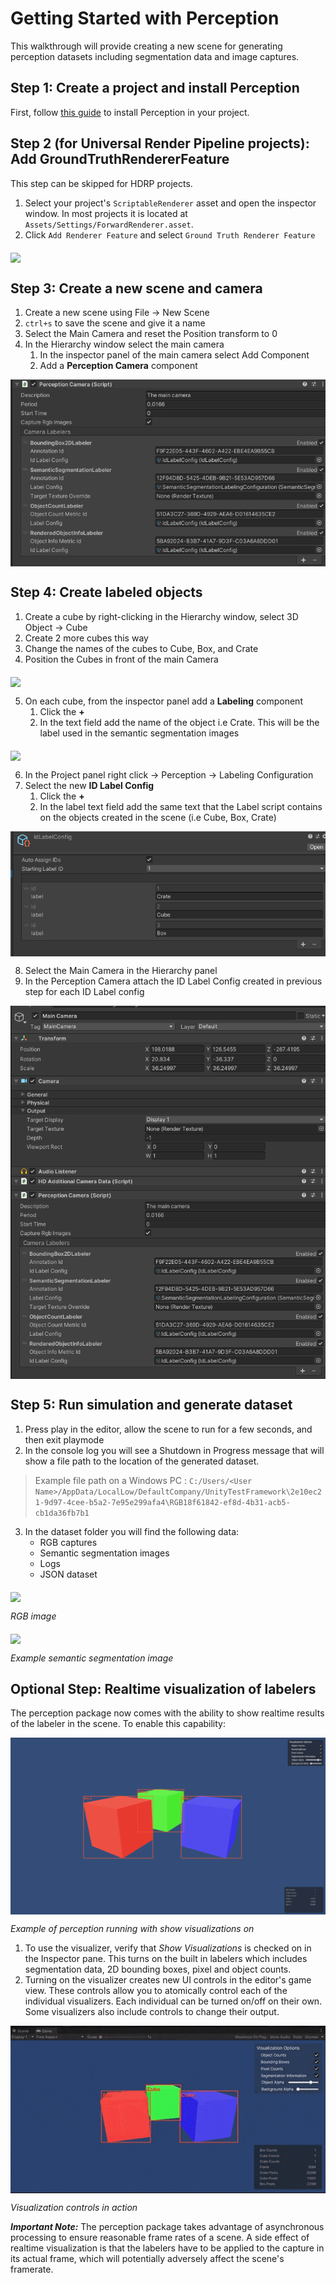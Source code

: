 # Getting Started with Perception

This walkthrough will provide creating a new scene for generating perception datasets including segmentation data and image captures.

## Step 1: Create a project and install Perception

First, follow [this guide](SetupSteps.md) to install Perception in your project.

## Step 2 (for Universal Render Pipeline projects): Add GroundTruthRendererFeature

This step can be skipped for HDRP projects.

1. Select your project's `ScriptableRenderer` asset and open the inspector window. In most projects it is located at `Assets/Settings/ForwardRenderer.asset`.
2. Click `Add Renderer Feature` and select `Ground Truth Renderer Feature`

<img src="images/ScriptableRendererStep.png" align="middle"/>

## Step 3: Create a new scene and camera

1. Create a new scene using File -> New Scene
2. `ctrl+s` to save the scene and give it a name
3. Select the Main Camera and reset the Position transform to 0
4. In the Hierarchy window select the main camera
   1. In the inspector panel of the main camera select Add Component
   2. Add a **Perception Camera** component

<img src="images/PerceptionCameraFinished.png" align="middle"/>

## Step 4: Create labeled objects

1. Create a cube by right-clicking in the Hierarchy window, select 3D Object -> Cube
2. Create 2 more cubes this way
3. Change the names of the cubes to Cube, Box, and Crate
4. Position the Cubes in front of the main Camera

<img src="images/CompletedScene.PNG" align="middle"/>

5. On each cube, from the inspector panel add a **Labeling** component 
	1. Click the **+**
	2. In the text field add the name of the object i.e Crate. This will be the label used in the semantic segmentation images 

<img src="images/LabeledObject.PNG" align="middle"/>

6. In the Project panel right click -> Perception -> Labeling Configuration
7. Select the new **ID Label Config**
	1. Click the **+**
	2. In the label text field add the same text that the Label script contains on the objects created in the scene (i.e Cube, Box, Crate)
		
<img src="images/IDLabelingConfigurationFinished.PNG" align="middle"/>

8. Select the Main Camera in the Hierarchy panel 
9. In the Perception Camera attach the ID Label Config created in previous step for each ID Label config 

<img src="images/MainCameraLabelConfig.PNG" align="middle"/>

## Step 5: Run simulation and generate dataset

1. Press play in the editor, allow the scene to run for a few seconds, and then exit playmode
2. In the console log you will see a Shutdown in Progress message that will show a file path to the location of the generated dataset.

> Example file path on a Windows PC : `C:/Users/<User Name>/AppData/LocalLow/DefaultCompany/UnityTestFramework\2e10ec21-9d97-4cee-b5a2-7e95e299afa4\RGB18f61842-ef8d-4b31-acb5-cb1da36fb7b1`

3. In the dataset folder you will find the following data:
   - RGB captures
   - Semantic segmentation images
   - Logs
   - JSON dataset

<img src="images/rgb_2.png" align="middle"/>

_RGB image_

<img src="images/segmentation_2.png" align="middle"/>

_Example semantic segmentation image_

## Optional Step: Realtime visualization of labelers

The perception package now comes with the ability to show realtime results of the labeler in the scene. To enable this capability:

<img src="images/visualized.png" align="middle"/>

_Example of perception running with show visualizations on_

1. To use the visualizer, verify that *Show Visualizations* is checked on in the Inspector pane. This turns on the built in labelers which includes segmentation data, 2D bounding boxes, pixel and object counts.
2. Turning on the visualizer creates new UI controls in the editor's game view. These controls allow you to atomically control each of the individual visualizers. Each individual can be turned on/off on their own. Some visualizers also include controls to change their output.

<img src="images/controls.gif" align="middle"/>

_Visualization controls in action_

***Important Note:*** The perception package takes advantage of asynchronous processing to ensure reasonable frame rates of a scene. A side effect of realtime visualization is that the labelers have to be applied to the capture in its actual frame, which will potentially adversely affect the scene's framerate.
